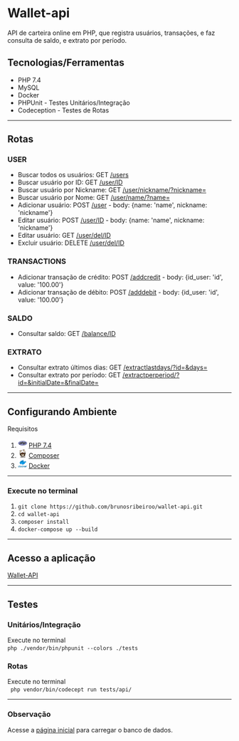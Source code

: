# Wallet-api 
API de carteira online em PHP, que registra usuários, transações, e faz consulta de saldo, e extrato por período.

## Tecnologias/Ferramentas
- PHP 7.4
- MySQL
- Docker
- PHPUnit - Testes Unitários/Integração
- Codeception - Testes de Rotas

-------------------------------------------------------------------------------------------------------

## Rotas
### USER
- Buscar todos os usuários: GET [/users](http://localhost:9000/users)
- Buscar usuário por ID: GET [/user/ID](http://localhost:9000/user/1)
- Buscar usuário por Nickname: GET [/user/nickname/?nickname=](http://localhost:9000/user/nickname/?nickname=brunoribeiro)
- Buscar usuário por Nome: GET [/user/name/?name=](http://localhost:9000/user/name/?name=bruno)
- Adicionar usuário: POST [/user](http://localhost:9000/user) - body: {name: 'name', nickname: 'nickname'}
- Editar usuário: POST [/user/ID](http://localhost:9000/user/1) - body: {name: 'name', nickname: 'nickname'}
- Editar usuário: GET [/user/del/ID](http://localhost:9000/user/del/2)
- Excluir usuário: DELETE [/user/del/ID](http://localhost:9000/user/del/2)

### TRANSACTIONS
- Adicionar transação de crédito: POST [/addcredit](http://localhost:9000/addcredit) - body: {id_user: 'id', value: '100.00'}
- Adicionar transação de débito: POST [/adddebit](http://localhost:9000/adddebit) - body: {id_user: 'id', value: '100.00'}

### SALDO
- Consultar saldo: GET [/balance/ID](http://localhost:9000/balance/1)

### EXTRATO
- Consultar extrato últimos dias: GET [/extractlastdays/?id=&days=](http://localhost:9000/extractlastdays/?id=3&days=30)
- Consultar extrato por período: GET [/extractperperiod/?id=&initialDate=&finalDate=](http://localhost:9000/extractperperiod/?id=3&initialDate=01/10/2021&finalDate=30/01/2022)
 -------------------------------------------------------------------------------------------------------

## Configurando Ambiente 
Requisitos
1. <code><img height="20" src="https://raw.githubusercontent.com/github/explore/80688e429a7d4ef2fca1e82350fe8e3517d3494d/topics/php/php.png"></code> [PHP 7.4](https://www.php.net/downloads.php)
2. <code><img height="20" src="https://raw.githubusercontent.com/github/explore/80688e429a7d4ef2fca1e82350fe8e3517d3494d/topics/composer/composer.png"></code> [Composer](https://getcomposer.org/download/)
3. <code><img height="20" src="https://raw.githubusercontent.com/github/explore/80688e429a7d4ef2fca1e82350fe8e3517d3494d/topics/docker/docker.png"></code> [Docker](https://www.docker.com/products/docker-desktop)

-------------------------------------------------------------------------------------------------------

### Execute no terminal 
1.  ```git clone https://github.com/brunosribeiroo/wallet-api.git```
2.  ```cd wallet-api```
3.  ```composer install```
4.  ```docker-compose up --build```

-------------------------------------------------------------------------------------------------------
## Acesso a aplicação
[Wallet-API](http://localhost:9000/)

-------------------------------------------------------------------------------------------------------

## Testes
### Unitários/Integração
Execute no terminal <br />
```php ./vendor/bin/phpunit --colors ./tests```

### Rotas
Execute no terminal <br />
``` php vendor/bin/codecept run tests/api/```

-------------------------------------------------------------------------------------------------------
### Observação
Acesse a [página inicial](http://localhost:9000/) para carregar o banco de dados.

